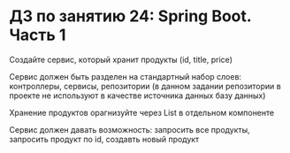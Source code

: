 # ДЗ по занятию 24: Spring Boot. Часть 1

Создайте сервис, который хранит продукты (id, title, price)

Сервис должен быть разделен на стандартный набор слоев: контроллеры, сервисы, репозитории (в данном задании репозитории в проекте не используют в качестве источника данных базу данных)

Хранение продуктов орагнизуйте через List в отдельном компоненте

Сервис должен давать возможность: запросить все продукты, запросить продукт по id, создавть новый продукт